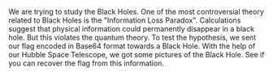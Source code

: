 We are trying to study the Black Holes.
One of the most controversial theory related to Black Holes is the "Information Loss Paradox".
Calculations suggest that physical information could permanently disappear in a black hole.
But this violates the quantum theory.
To test the hypothesis, we sent our flag encoded in Base64 format towards a Black Hole.
With the help of our Hubble Space Telescope, we got some pictures of the Black Hole.
See if you can recover the flag from this information.

